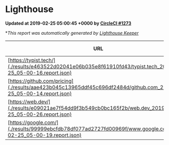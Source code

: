 
# Lighthouse

**Updated at 2019-02-25 05:00:45 +0000 by [CircleCI #1273](https://circleci.com/gh/ItinerisLtd/lighthouse-keeper-example/1273)**

**This report was automatically generated by [Lighthouse Keeper](https://github.com/itinerisltd/lighthouse-keeper)*

| URL | Performance | Accessibility | Best Practices | SEO | PWA | Updated At |
| --- | --- | --- | --- | --- | --- | --- |
| [https://typist.tech/](./results/e463522d02041e06b035e8f61910fd43/typist.tech_2019-02-25_05-00-16.report.json) | 1 |  |  |  |  | 2019-02-25T05:00:16.011Z |
| [https://github.com/pricing](./results/aae423b045c13965ddf45c696df2484d/github.com_2019-02-25_05-00-14.report.json) | 0.71 | 0.89 | 0.93 | 0.9 | 0.58 | 2019-02-25T05:00:14.801Z |
| [https://web.dev/](./results/e09021ae7f54dd9f3b549cb0bc165f2b/web.dev_2019-02-25_05-00-26.report.json) | 0.92 | 0.93 | 0.93 | 0.91 | 1 | 2019-02-25T05:00:26.264Z |
| [https://google.com/](./results/99999ebcfdb78df077ad2727fd00969f/www.google.com_2019-02-25_05-00-19.report.json) | 0.95 | 0.71 | 0.93 | 0.8 | 0.58 | 2019-02-25T05:00:19.288Z |
